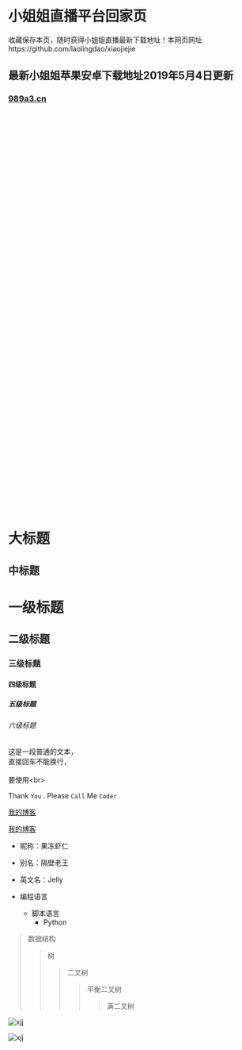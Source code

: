 # 小姐姐直播平台回家页
收藏保存本页，随时获得小姐姐直播最新下载地址！本网页网址https://github.com/laolingdao/xiaojiejie<br>

## 最新小姐姐苹果安卓下载地址2019年5月4日更新
### [989a3.cn](http://989a3.cn) 

<br><br><br><br><br><br><br><br><br><br><br><br><br><br><br><br><br><br><br><br><br><br><br><br>
大标题  
====  

中标题  
-------  


# 一级标题  
## 二级标题  
### 三级标题  
#### 四级标题  
##### 五级标题  
###### 六级标题


  这是一段普通的文本，  
  直接回车不能换行，<br>  
  要使用\<br>  

Thank `You` . Please `Call` Me `Coder`

[我的博客](http://blog.csdn.net/guodongxiaren) 

[我的博客](http://blog.csdn.net/guodongxiaren "悬停显示")  


* 昵称：果冻虾仁  
* 别名：隔壁老王  
* 英文名：Jelly  


* 编程语言  
    * 脚本语言  
        * Python  

>数据结构  
>>树  
>>>二叉树  
>>>>平衡二叉树  
>>>>>满二叉树  


![xjj](http://www.baidu.com/img/bdlogo.gif "百度logo")  

![xjj](https://github.com/guodongxiaren/ImageCache/raw/master/Logo/foryou.gif)  
